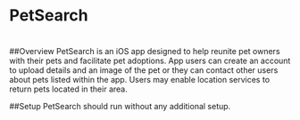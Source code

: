 # PetSearch
#
##Overview
PetSearch is an iOS app designed to help reunite pet owners with their pets
and facilitate pet adoptions. App users can create an account to upload details and an image of the pet or they can contact other users about pets listed within the app. Users may
enable location services to return pets located in their area.

##Setup
PetSearch should run without any additional setup.

